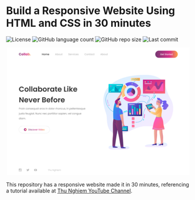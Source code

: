 # Build a Responsive Website Using HTML and CSS in 30 minutes

![License](https://img.shields.io/github/license/isabellanunes/responsive-website-30min?style=flat-square)
![GitHub language count](https://img.shields.io/github/languages/count/isabellanunes/responsive-website-30min?style=flat-square)
![GitHub repo size](https://img.shields.io/github/repo-size/isabellanunes/responsive-website-30min?style=flat-square)
![Last commit](https://img.shields.io/github/last-commit/isabellanunes/responsive-website-30min?style=flat-square)

<div style="text-align:center"><img src=".readme/project.png" style="width: 500px" /></div>

This repository has a responsive website made it in 30 minutes, referencing a tutorial available at [Thu Nghiem YouTube Channel](https://www.youtube.com/watch?v=d-qVF18Q7es&feature=youtu.be).